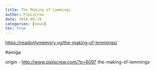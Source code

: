 ```yaml
---
title: The Making of Lemmings
author: PipisCrew
date: 2016-09-19
categories: [news]
toc: true
---
```


https://readonlymemory.vg/the-making-of-lemmings/

#amiga

origin - http://www.pipiscrew.com/?p=6097 the-making-of-lemmings